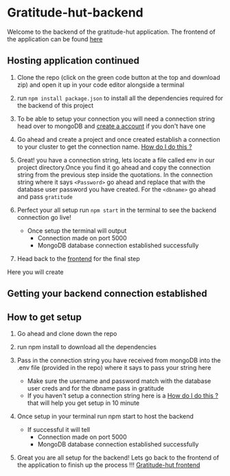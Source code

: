 # Gratitude-hut-backend

Welcome to the backend of the gratitude-hut application. The frontend of the application can be found [here](https://github.com/stammareddi/gratitude-hut-frontend/blob/main/README.md)



## Hosting application continued

1. Clone the repo (click on the green code button at the top and download zip) and open it up in your code editor alongside a terminal
2. run `npm install package.json` to install all the dependencies required for the backend of this project
3. To be able to setup your connection you will need a connection string head over to mongoDB and [create a account](https://account.mongodb.com/account/login) if you don't have one
4. Go ahead and create a project and once created establish a connection to your cluster to get the connection name. [How do I do this ?](https://docs.google.com/document/d/1Z9CbmnJI7R-O6_GgIDGlIDsYpQLsg0j7tBXuxvvvf6g/edit?usp=sharing)
5. Great! you have a connection string, lets locate a file called env in our project directory.Once you find it go ahead and copy the connection string from the previous step inside the quotations. In the connection string where it says `<Password>` go ahead and replace that with the database user password you have created. For the `<dbname>` go ahead and pass `gratitude`
6. Perfect your all setup run `npm start` in the terminal to see the backend connection go live!
   - Once setup the terminal will output 
        - Connection made on port 5000
        - MongoDB database connection established successfully
        
 7. Head back to the [frontend](https://github.com/stammareddi/gratitude-hut-frontend/blob/main/README.md) for the final step



Here you will create
## Getting your backend connection established


## How to get setup 
 1. Go ahead and clone down the repo 
 2. run npm install to download all the dependencies 
 3. Pass in the connection string you have received from mongoDB into the .env file (provided in the repo) where it says to pass your string here
    * Make sure the username and password match with the database user creds and for the dbname pass in gratitude
     * If you haven't setup a connection string here is a [How do I do this ?](https://docs.google.com/document/d/1Z9CbmnJI7R-O6_GgIDGlIDsYpQLsg0j7tBXuxvvvf6g/edit?usp=sharing) that will help you get setup in 10 minute 
  4. Once setup in your terminal run npm start to host the backend 
       * If successful it will tell 
           * Connection made on port 5000
           * MongoDB database connection established successfully
           
           
 5. Great you are all setup for the backend! Lets go back to the frontend of the application to finish up the process !!!
 [Gratitude-hut frontend](https://github.com/stammareddi/gratitude-hut-frontend/blob/main/README.md)



